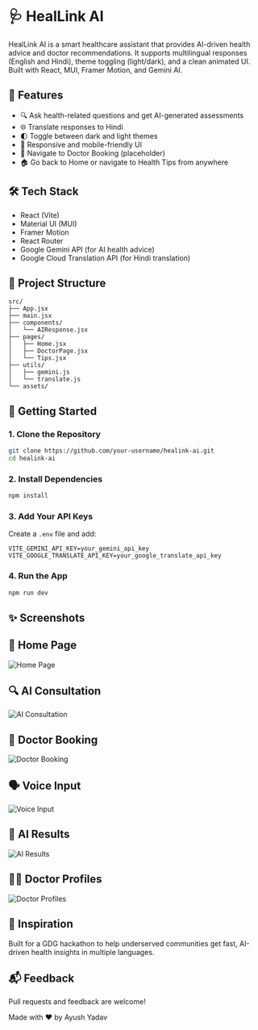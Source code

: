 # 🩺 HealLink AI

HealLink AI is a smart healthcare assistant that provides AI-driven health advice and doctor recommendations. It supports multilingual responses (English and Hindi), theme toggling (light/dark), and a clean animated UI. Built with React, MUI, Framer Motion, and Gemini AI.

## 🚀 Features

- 🔍 Ask health-related questions and get AI-generated assessments
- 🌐 Translate responses to Hindi
- 🌓 Toggle between dark and light themes
- 📱 Responsive and mobile-friendly UI
- 📅 Navigate to Doctor Booking (placeholder)
- 🏠 Go back to Home or navigate to Health Tips from anywhere

## 🛠️ Tech Stack

- React (Vite)
- Material UI (MUI)
- Framer Motion
- React Router
- Google Gemini API (for AI health advice)
- Google Cloud Translation API (for Hindi translation)

## 📂 Project Structure
```
src/
├── App.jsx
├── main.jsx
├── components/
│   └── AIResponse.jsx
├── pages/
│   ├── Home.jsx
│   ├── DoctorPage.jsx
│   └── Tips.jsx
├── utils/
│   ├── gemini.js
│   └── translate.js
└── assets/
```

## 🔧 Getting Started

### 1. Clone the Repository

```bash
git clone https://github.com/your-username/healink-ai.git
cd healink-ai
```

### 2. Install Dependencies

```bash
npm install
```

### 3. Add Your API Keys

Create a `.env` file and add:

```
VITE_GEMINI_API_KEY=your_gemini_api_key
VITE_GOOGLE_TRANSLATE_API_KEY=your_google_translate_api_key
```

### 4. Run the App

```bash
npm run dev
```

## ✨ Screenshots

## 🏥 Home Page
![Home Page](screenshots/home.png)

## 🔍 AI Consultation
![AI Consultation](screenshots/ai-consultation.png)

## 📅 Doctor Booking
![Doctor Booking](screenshots/booking.png)

## 🗣️ Voice Input
![Voice Input](screenshots/voice.png)

## 🧠 AI Results
![AI Results](screenshots/results.png)

## 👨‍⚕️ Doctor Profiles
![Doctor Profiles](screenshots/doctors.png)


## 🧠 Inspiration

Built for a GDG hackathon to help underserved communities get fast, AI-driven health insights in multiple languages.

## 📬 Feedback

Pull requests and feedback are welcome!


Made with ❤️ by Ayush Yadav
